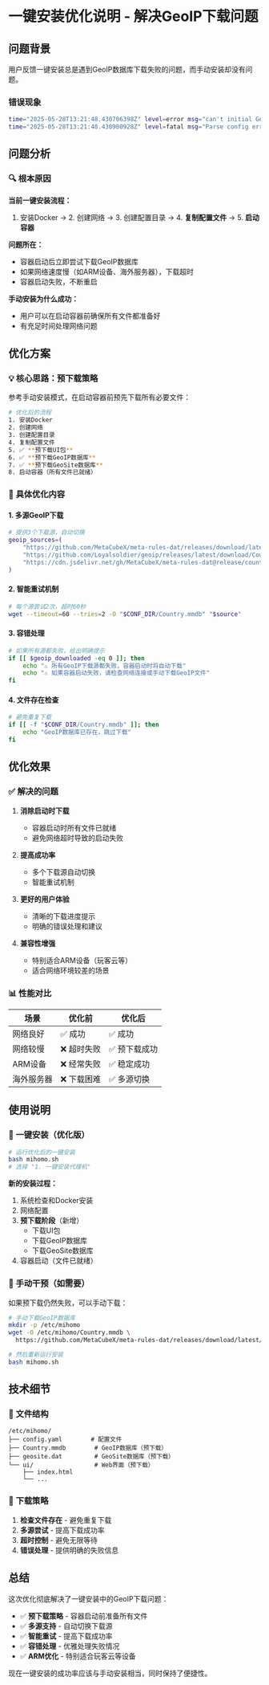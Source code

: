 # 一键安装优化说明 - 解决GeoIP下载问题

## 问题背景

用户反馈一键安装总是遇到GeoIP数据库下载失败的问题，而手动安装却没有问题。

### 错误现象
```bash
time="2025-05-28T13:21:48.430706398Z" level=error msg="can't initial GeoIP: can't download MMDB: context deadline exceeded"
time="2025-05-28T13:21:48.430900928Z" level=fatal msg="Parse config error: rules[7] [GEOIP,CN,DIRECT] error: can't download MMDB: context deadline exceeded"
```

## 问题分析

### 🔍 **根本原因**

**当前一键安装流程：**
1. 安装Docker → 2. 创建网络 → 3. 创建配置目录 → 4. **复制配置文件** → 5. **启动容器**

**问题所在：**
- 容器启动后立即尝试下载GeoIP数据库
- 如果网络速度慢（如ARM设备、海外服务器），下载超时
- 容器启动失败，不断重启

**手动安装为什么成功：**
- 用户可以在启动容器前确保所有文件都准备好
- 有充足时间处理网络问题

## 优化方案

### 💡 **核心思路：预下载策略**

参考手动安装模式，在启动容器前预先下载所有必要文件：

```bash
# 优化后的流程
1. 安装Docker
2. 创建网络  
3. 创建配置目录
4. 复制配置文件
5. ✅ **预下载UI包**
6. ✅ **预下载GeoIP数据库**  
7. ✅ **预下载GeoSite数据库**
8. 启动容器（所有文件已就绪）
```

### 🔧 **具体优化内容**

#### 1. **多源GeoIP下载**
```bash
# 提供3个下载源，自动切换
geoip_sources=(
    "https://github.com/MetaCubeX/meta-rules-dat/releases/download/latest/country.mmdb"
    "https://github.com/Loyalsoldier/geoip/releases/latest/download/Country.mmdb"  
    "https://cdn.jsdelivr.net/gh/MetaCubeX/meta-rules-dat@release/country.mmdb"
)
```

#### 2. **智能重试机制**
```bash
# 每个源尝试2次，超时60秒
wget --timeout=60 --tries=2 -O "$CONF_DIR/Country.mmdb" "$source"
```

#### 3. **容错处理**
```bash
# 如果所有源都失败，给出明确提示
if [[ $geoip_downloaded -eq 0 ]]; then
    echo "⚠ 所有GeoIP下载源都失败，容器启动时将自动下载"
    echo "⚠ 如果容器启动失败，请检查网络连接或手动下载GeoIP文件"
fi
```

#### 4. **文件存在检查**
```bash
# 避免重复下载
if [[ -f "$CONF_DIR/Country.mmdb" ]]; then
    echo "GeoIP数据库已存在，跳过下载"
fi
```

## 优化效果

### ✅ **解决的问题**

1. **消除启动时下载**
   - 容器启动时所有文件已就绪
   - 避免网络超时导致的启动失败

2. **提高成功率**
   - 多个下载源自动切换
   - 智能重试机制

3. **更好的用户体验**
   - 清晰的下载进度提示
   - 明确的错误处理和建议

4. **兼容性增强**
   - 特别适合ARM设备（玩客云等）
   - 适合网络环境较差的场景

### 📊 **性能对比**

| 场景 | 优化前 | 优化后 |
|------|--------|--------|
| 网络良好 | ✅ 成功 | ✅ 成功 |
| 网络较慢 | ❌ 超时失败 | ✅ 预下载成功 |
| ARM设备 | ❌ 经常失败 | ✅ 稳定成功 |
| 海外服务器 | ❌ 下载困难 | ✅ 多源切换 |

## 使用说明

### 🚀 **一键安装（优化版）**

```bash
# 运行优化后的一键安装
bash mihomo.sh
# 选择 "1. 一键安装代理机"
```

**新的安装过程：**
1. 系统检查和Docker安装
2. 网络配置
3. **预下载阶段**（新增）
   - 下载UI包
   - 下载GeoIP数据库
   - 下载GeoSite数据库
4. 容器启动（文件已就绪）

### 🔧 **手动干预（如需要）**

如果预下载仍然失败，可以手动下载：

```bash
# 手动下载GeoIP数据库
mkdir -p /etc/mihomo
wget -O /etc/mihomo/Country.mmdb \
  https://github.com/MetaCubeX/meta-rules-dat/releases/download/latest/country.mmdb

# 然后重新运行安装
bash mihomo.sh
```

## 技术细节

### 📁 **文件结构**
```
/etc/mihomo/
├── config.yaml        # 配置文件
├── Country.mmdb        # GeoIP数据库（预下载）
├── geosite.dat         # GeoSite数据库（预下载）
└── ui/                 # Web界面（预下载）
    ├── index.html
    └── ...
```

### 🔄 **下载策略**
1. **检查文件存在** - 避免重复下载
2. **多源尝试** - 提高下载成功率
3. **超时控制** - 避免无限等待
4. **错误处理** - 提供明确的失败信息

## 总结

这次优化彻底解决了一键安装中的GeoIP下载问题：

- ✅ **预下载策略** - 容器启动前准备所有文件
- ✅ **多源支持** - 自动切换下载源
- ✅ **智能重试** - 提高下载成功率
- ✅ **容错处理** - 优雅处理失败情况
- ✅ **ARM优化** - 特别适合玩客云等设备

现在一键安装的成功率应该与手动安装相当，同时保持了便捷性。 